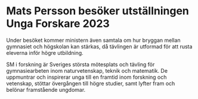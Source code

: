 # Mats Persson besöker utställningen Unga Forskare 2023

Under besöket kommer ministern även samtala om hur bryggan mellan gymnasiet och högskolan kan stärkas, då tävlingen är utformad för att rusta eleverna inför högre utbildning.

SM i forskning är Sveriges största mötesplats och tävling för gymnasiearbeten inom naturvetenskap, teknik och matematik. De uppmuntrar och inspirerar unga till en framtid inom forskning och vetenskap, stöttar övergången till högre studier, samt lyfter fram och belönar framstående ungdomar.
